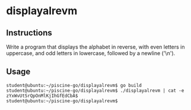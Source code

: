 # displayalrevm

## Instructions

Write a program that displays the alphabet in reverse, with even letters in uppercase,
 and odd letters in lowercase, followed by a newline ('\n').
 
## Usage
```
student@ubuntu:~/piscine-go/displayalrevm$ go build
student@ubuntu:~/piscine-go/displayalrevm$ ./displayalrevm | cat -e
zYxWvUtSrQpOnMlKjIhGfEdCbA$
student@ubuntu:~/piscine-go/displayalrevm$
```

